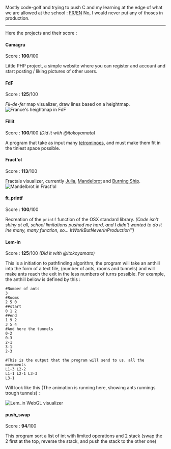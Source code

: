 Mostly code-golf and trying to push C and my learning at the edge of what we are allowed at the school : [FR](https://cdn.intra.42.fr/pdf/pdf/317/norme.fr.pdf)/[EN](https://cdn.intra.42.fr/pdf/pdf/960/norme.en.pdf)
No, I would never put any of thoses in production.
* * *

Here the projects and their score :

#### Camagru
Score : **100**/100

Little PHP project, a simple website where you can register and account and start posting / liking pictures of other users.

#### FdF
Score : **125**/100

*Fil-de-fer* map visualizer, draw lines based on a heightmap.
![France's heightmap in FdF](https://i.imgur.com/x6LHPOg.png)

#### Fillit
Score : **100**/100
*(Did it with @itokoyamato)*

A program that take as input many [tetrominoes](https://en.wikipedia.org/wiki/Tetromino), and must make them fit in the tiniest space possible.

#### Fract'ol
Score : **113**/100

Fractals visualizer, currently [Julia](https://en.wikipedia.org/wiki/Julia_set), [Mandelbrot](https://en.wikipedia.org/wiki/Mandelbrot_set) and [Burning Ship](https://en.wikipedia.org/wiki/Burning_Ship_fractal).
![Mandelbrot in Fract'ol](https://i.imgur.com/nLjk81Q.png)

#### ft_printf
Score : **100**/100

Recreation of the `printf` function of the OSX standard library.
*(Code isn't shiny at all, school limitations pushed me hard, and I didn't wanted to do it ine many, many function, so... ItWorkButNeverInProduction™️)*

#### Lem-in
Score : **125**/100
*(Did it with @itokoyamato)*

This is a initiation to pathfinding algorithm, the program will take an anthill into the form of a text file, (number of ants, rooms and tunnels) and will make ants reach the exit in the less numbers of turns possible.
For example, the anthill bellow is defined by this :
```
#Number of ants
3
#Rooms
2 5 0
##start
0 1 2
##end
1 9 2
3 5 4
#And here the tunnels
0-2
0-3
2-1
3-1
2-3

#This is the output that the program will send to us, all the movements
L1-3 L2-2
L1-1 L2-1 L3-3
L3-1
```
Will look like this (The animation is running here, showing ants runnings trough tunnels) :

![Lem_in WebGL visualizer](https://i.imgur.com/ppjvM95.png)

#### push_swap
Score : **94**/100

This program sort a list of int with limited operations and 2 stack (swap the 2 first at the top, reverse the stack, and push the stack to the other one)
